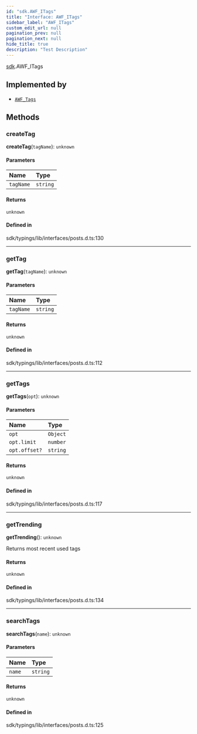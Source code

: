 ```yaml
---
id: "sdk.AWF_ITags"
title: "Interface: AWF_ITags"
sidebar_label: "AWF_ITags"
custom_edit_url: null
pagination_prev: null
pagination_next: null
hide_title: true
description: "Test Description"
---
```


[sdk](../namespaces/sdk.md).AWF_ITags

## Implemented by

- [`AWF_Tags`](../classes/sdk.AWF_Tags.md)

## Methods

### createTag

**createTag**(`tagName`): `unknown`

#### Parameters

| Name | Type |
| :------ | :------ |
| `tagName` | `string` |

#### Returns

`unknown`

#### Defined in

sdk/typings/lib/interfaces/posts.d.ts:130

___

### getTag

**getTag**(`tagName`): `unknown`

#### Parameters

| Name | Type |
| :------ | :------ |
| `tagName` | `string` |

#### Returns

`unknown`

#### Defined in

sdk/typings/lib/interfaces/posts.d.ts:112

___

### getTags

**getTags**(`opt`): `unknown`

#### Parameters

| Name | Type |
| :------ | :------ |
| `opt` | `Object` |
| `opt.limit` | `number` |
| `opt.offset?` | `string` |

#### Returns

`unknown`

#### Defined in

sdk/typings/lib/interfaces/posts.d.ts:117

___

### getTrending

**getTrending**(): `unknown`

Returns most recent used tags

#### Returns

`unknown`

#### Defined in

sdk/typings/lib/interfaces/posts.d.ts:134

___

### searchTags

**searchTags**(`name`): `unknown`

#### Parameters

| Name | Type |
| :------ | :------ |
| `name` | `string` |

#### Returns

`unknown`

#### Defined in

sdk/typings/lib/interfaces/posts.d.ts:125

